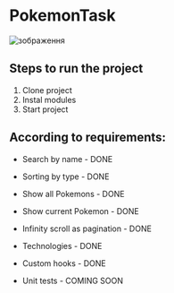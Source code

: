 # PokemonTask
![зображення](https://github.com/user-attachments/assets/86a01450-240b-4f38-a856-38bcfc4b3c52)


## Steps to run the project

1. Clone project
2. Instal modules
3. Start project

## According to requirements:

-   Search by name - DONE
-   Sorting by type - DONE
-   Show all Pokemons - DONE
-   Show current Pokemon - DONE
-   Infinity scroll as pagination - DONE
-   Technologies - DONE
-   Custom hooks - DONE

-   Unit tests - COMING SOON
